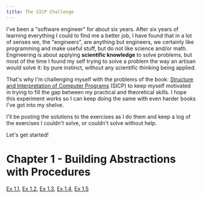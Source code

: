 ```yaml
---
title: The SICP Challenge
---
```


I've been a "software engineer" for about six years. After six years of learning everything I could to find me a better job, I have found that in a lot of senses we, the "engineers", are anything but engineers, we certainly like programming and make useful stuff, but do not like science and/or math. Engineering is about applying **scientific knowledge** to solve problems, but most of the time I found my self trying to solve a problem the way an artisan would solve it: by pure instinct, without any scientific thinking being applied.

That's why I'm challenging myself with the problems of the book: [Structure and Interpretation of Computer Programs](https://mitpress.mit.edu/sicp/full-text/book/book.html) (SICP) to keep myself motivated in trying to fill the gap between my practical and theoretical skills. I hope this experiment works so I can keep doing the same with even harder books I've got into my shelve.

I'll be posting the solutions to the exercises as I do them and keep a log of the exercises I couldn't solve, or couldn't solve without help.

Let's get started!

# Chapter 1 - Building Abstractions with Procedures

[Ex 1.1](/sicp/1.1.html), [Ex 1.2](/sicp/1.2.html), [Ex 1.3](/sicp/1.3.html), [Ex 1.4](/sicp/1.4.html), [Ex 1.5](/sicp/1.5.html)
